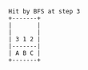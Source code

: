     Hit by BFS at step 3
    +-------+
    |       |
    |       |
    | 3 1 2 |
    |-------|
    | A B C |
    +-------+